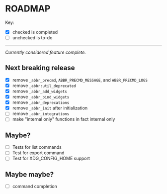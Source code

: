 # ROADMAP

Key:

- [x] checked is completed
- [ ] unchecked is to-do

---

_Currently considered feature complete._

## Next breaking release

- [x] remove `_abbr_precmd`, `ABBR_PRECMD_MESSAGE`, and `ABBR_PRECMD_LOGS`
- [x] remove `_abbr:util_deprecated`
- [x] remove `_abbr_add_widgets`
- [x] remove `_abbr_bind_widgets`
- [x] remove `_abbr_deprecations`
- [x] remove `_abbr_init` after initialization
- [ ] remove `_abbr_integrations`
- [ ] make "internal only" functions in fact internal only

## Maybe?

- [ ] Tests for list commands
- [ ] Test for export command
- [ ] Test for XDG_CONFIG_HOME support

## Maybe maybe?

- [ ] command completion
